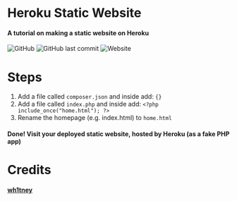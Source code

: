 # Heroku Static Website
#### A tutorial on making a static website on Heroku

![GitHub](https://img.shields.io/github/license/Tacosheel/heroku-static-site?style=for-the-badge)
![GitHub last commit](https://img.shields.io/github/last-commit/Tacosheel/heroku-static-site?style=for-the-badge)
![Website](https://img.shields.io/website?down_color=red&down_message=offline&style=for-the-badge&up_message=online&url=https%3A%2F%2Fherokustaticsite.herokuapp.com%2F)

# Steps
1. Add a file called ```composer.json``` and inside add: ```{}```
2. Add a file called ```index.php``` and inside add: ```<?php include_once("home.html"); ?>```
3. Rename the homepage (e.g. index.html) to ```home.html```

#### Done! Visit your deployed static website, hosted by Heroku (as a fake PHP app)

# Credits
#### [wh1tney](https://gist.github.com/wh1tney/2ad13aa5fbdd83f6a489)
